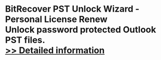 # BitRecover PST Unlock Wizard - Personal License Renew<br />Unlock password protected Outlook PST files.<br />[>> Detailed information](https://secure.shareit.com/shareit/product.html?productid=301011890&affiliateid=200057808)